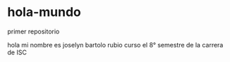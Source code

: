 # hola-mundo
primer repositorio

hola mi nombre es  joselyn bartolo rubio curso el  8° semestre de la carrera de ISC
